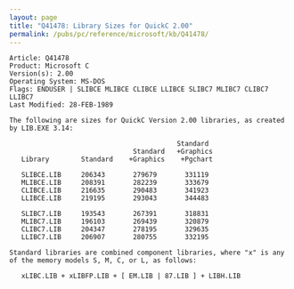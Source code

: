 ```yaml
---
layout: page
title: "Q41478: Library Sizes for QuickC 2.00"
permalink: /pubs/pc/reference/microsoft/kb/Q41478/
---
```


	Article: Q41478
	Product: Microsoft C
	Version(s): 2.00
	Operating System: MS-DOS
	Flags: ENDUSER | SLIBCE MLIBCE CLIBCE LLIBCE SLIBC7 MLIBC7 CLIBC7 LLIBC7
	Last Modified: 28-FEB-1989
	
	The following are sizes for QuickC Version 2.00 libraries, as created
	by LIB.EXE 3.14:
	
	                                          Standard
	                               Standard   +Graphics
	   Library        Standard    +Graphics    +Pgchart
	
	   SLIBCE.LIB     206343       279679       331119
	   MLIBCE.LIB     208391       282239       333679
	   CLIBCE.LIB     216635       290483       341923
	   LLIBCE.LIB     219195       293043       344483
	
	   SLIBC7.LIB     193543       267391       318831
	   MLIBC7.LIB     196103       269439       320879
	   CLIBC7.LIB     204347       278195       329635
	   LLIBC7.LIB     206907       280755       332195
	
	Standard libraries are combined component libraries, where "x" is any
	of the memory models S, M, C, or L, as follows:
	
	   xLIBC.LIB + xLIBFP.LIB + [ EM.LIB | 87.LIB ] + LIBH.LIB

